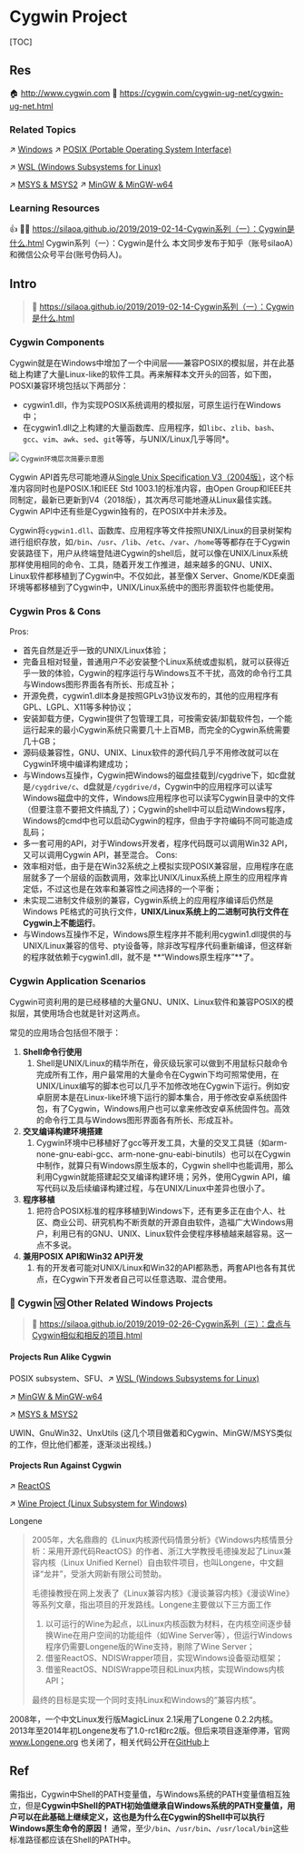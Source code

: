 # Cygwin Project

[TOC]



## Res
🏠 http://www.cygwin.com
📂 https://cygwin.com/cygwin-ug-net/cygwin-ug-net.html


### Related Topics
↗ [Windows](../../../../🔑%20CS%20Core/🥷🏼%20Operating%20Systems%20&%20Kernels%20(Engineering%20Part)/Microsoft%20Operating%20Systems/Windows/Windows.md)
↗ [POSIX (Portable Operating System Interface)](../../../../🔑%20CS%20Core/👷🏾‍♂️%20Computer%20(Host)%20System/Computer%20Interfaces%20&%20Hardware%20Drivers/System%20Call%20Interfaces%20(SCI)/POSIX%20(Portable%20Operating%20System%20Interface).md)

↗ [WSL (Windows Subsystems for Linux)](../WSL%20(Windows%20Subsystem%20for%20Linux)/WSL%20(Windows%20Subsystems%20for%20Linux).md)

↗ [MSYS & MSYS2](../../../../🔑%20CS%20Core/🥷🏼%20Operating%20Systems%20&%20Kernels%20(Engineering%20Part)/🐚%20Shell%20&%20Terminals%20(Console)/🦞%20Shell%20&%20Script%20Programming/MSYS%20&%20MSYS2.md)
↗ [MinGW & MinGW-w64](../../../../🔑%20CS%20Core/👩‍💻%20Computer%20Languages%20&%20Programming%20Methodology/🛠️%20Programming%20Tools%20Chain/🚠%20Application%20Runtimes%20&%20SDKs/C-like%20Runtimes/C-like%20Compilers%20Suites/MinGW%20&%20MinGW-w64.md)


### Learning Resources
👍 👨‍💻 https://silaoa.github.io/2019/2019-02-14-Cygwin系列（一）：Cygwin是什么.html
Cygwin系列（一）：Cygwin是什么
本文同步发布于知乎（账号silaoA）和微信公众号平台(账号伪码人)。



## Intro
> 🔗 https://silaoa.github.io/2019/2019-02-14-Cygwin系列（一）：Cygwin是什么.html


### Cygwin Components
Cygwin就是在Windows中增加了一个中间层——兼容POSIX的模拟层，并在此基础上构建了大量Linux-like的软件工具。再来解释本文开头的回答，如下图，POSXI兼容环境包括以下两部分：
- cygwin1.dll，作为实现POSIX系统调用的模拟层，可原生运行在Windows中；
- 在cygwin1.dll之上构建的大量函数库、应用程序，如`libc`、`zlib`、`bash`、`gcc`、`vim`、`awk`、`sed`、`git`等等，与UNIX/Linux几乎等同*。

![](../../../../../../../../Assets/Pics/Screenshot%202024-02-15%20at%207.39.11PM.png)
<small>Cygwin环境层次简要示意图</small>

Cygwin API首先尽可能地遵从[Single Unix Specification V3（2004版）](http://pubs.opengroup.org/onlinepubs/009695399/nfindex.html)，这个标准内容同时也是POSIX.1和IEEE Std 1003.1的标准内容，由Open Group和IEEE共同制定，最新已更新到V4（2018版），其次再尽可能地遵从Linux最佳实践。Cygwin API中还有些是Cygwin独有的，在POSIX中并未涉及。

Cygwin将`cygwin1.dll`、函数库、应用程序等文件按照UNIX/Linux的目录树架构进行组织存放，如`/bin`、`/usr`、`/lib`、`/etc`、`/var`、`/home`等等都存在于Cygwin安装路径下，用户从终端登陆进Cygwin的shell后，就可以像在UNIX/Linux系统那样使用相同的命令、工具，随着开发工作推进，越来越多的GNU、UNIX、Linux软件都移植到了Cygwin中。不仅如此，甚至像X Server、Gnome/KDE桌面环境等都移植到了Cygwin中，UNIX/Linux系统中的图形界面软件也能使用。


### Cygwin Pros & Cons
Pros:
- 首先自然是近乎一致的UNIX/Linux体验；
- 完备且相对轻量，普通用户不必安装整个Linux系统或虚拟机，就可以获得近乎一致的体验，Cygwin的程序运行与Windows互不干扰，高效的命令行工具与Windows图形界面各有所长、形成互补；
- 开源免费，cygwin1.dll本身是按照GPLv3协议发布的，其他的应用程序有GPL、LGPL、X11等多种协议；
- 安装卸载方便，Cygwin提供了包管理工具，可按需安装/卸载软件包，一个能运行起来的最小Cygwin系统只需要几十上百MB，而完全的Cygwin系统需要几十GB；
- 源码级兼容性，GNU、UNIX、Linux软件的源代码几乎不用修改就可以在Cygwin环境中编译构建成功；
- 与Windows互操作，Cygwin把Windows的磁盘挂载到/cygdrive下，如c盘就是`/cygdrive/c`、d盘就是`/cygdrive/d`，Cygwin中的应用程序可以读写Windows磁盘中的文件，Windows应用程序也可以读写Cygwin目录中的文件（但要注意不要把文件搞乱了）；Cygwin的shell中可以启动Windows程序，Windows的cmd中也可以启动Cygwin的程序，但由于字符编码不同可能造成乱码；
- 多一套可用的API，对于Windows开发者，程序代码既可以调用Win32 API，又可以调用Cygwin API，甚至混合。
Cons:
- 效率相对低，由于是在Win32系统之上模拟实现POSIX兼容层，应用程序在底层就多了一个层级的函数调用，效率比UNIX/Linux系统上原生的应用程序肯定低，不过这也是在效率和兼容性之间选择的一个平衡；
- 未实现二进制文件级别的兼容，Cygwin系统上的应用程序编译后仍然是Windows PE格式的可执行文件，**UNIX/Linux系统上的二进制可执行文件在Cygwin上不能运行**。
- 与Windows互操作不足，Windows原生程序并不能利用cygwin1.dll提供的与UNIX/Linux兼容的信号、pty设备等，除非改写程序代码重新编译，但这样新的程序就依赖于cygwin1.dll，就不是 **“Windows原生程序”**了。


### Cygwin Application Scenarios
Cygwin可资利用的是已经移植的大量GNU、UNIX、Linux软件和兼容POSIX的模拟层，其使用场合也就是针对这两点。

常见的应用场合包括但不限于：
1. **Shell命令行使用**
	1. Shell是UNIX/Linux的精华所在，骨灰级玩家可以做到不用鼠标只敲命令完成所有工作，用户最常用的大量命令在Cygwin下均可照常使用，在UNIX/Linux编写的脚本也可以几乎不加修改地在Cygwin下运行。例如安卓厨房本是在Linux-like环境下运行的脚本集合，用于修改安卓系统固件包，有了Cygwin，Windows用户也可以拿来修改安卓系统固件包。高效的命令行工具与Windows图形界面各有所长、形成互补。
2. **交叉编译构建环境搭建**
	1. Cygwin环境中已移植好了gcc等开发工具，大量的交叉工具链（如arm-none-gnu-eabi-gcc、arm-none-gnu-eabi-binutils）也可以在Cygwin中制作，就算只有Windows原生版本的，Cygwin shell中也能调用，那么利用Cygwin就能搭建起交叉编译构建环境；另外，使用Cygwin API，编写代码以及后续编译构建过程，与在UNIX/Linux中差异也很小了。
3. **程序移植** 
	1. 把符合POSIX标准的程序移植到Windows下，还有更多正在由个人、社区、商业公司、研究机构不断贡献的开源自由软件，造福广大Windows用户，利用已有的GNU、UNIX、Linux软件会使程序移植越来越容易。这一点不多说。
4. **兼用POSIX API和Win32 API开发**  
	1. 有的开发者可能对UNIX/Linux和Win32的API都熟悉，两套API也各有其优点，在Cygwin下开发者自己可以任意选取、混合使用。


### 🤔 Cygwin 🆚 Other Related Windows Projects
> 🔗 https://silaoa.github.io/2019/2019-02-26-Cygwin系列（三）：盘点与Cygwin相似和相反的项目.html
#### Projects Run Alike Cygwin
POSIX subsystem、SFU、↗ [WSL (Windows Subsystems for Linux)](../WSL%20(Windows%20Subsystem%20for%20Linux)/WSL%20(Windows%20Subsystems%20for%20Linux).md)

↗ [MinGW & MinGW-w64](../../../../🔑%20CS%20Core/👩‍💻%20Computer%20Languages%20&%20Programming%20Methodology/🛠️%20Programming%20Tools%20Chain/🚠%20Application%20Runtimes%20&%20SDKs/C-like%20Runtimes/C-like%20Compilers%20Suites/MinGW%20&%20MinGW-w64.md)

↗ [MSYS & MSYS2](../../../../🔑%20CS%20Core/🥷🏼%20Operating%20Systems%20&%20Kernels%20(Engineering%20Part)/🐚%20Shell%20&%20Terminals%20(Console)/🦞%20Shell%20&%20Script%20Programming/MSYS%20&%20MSYS2.md)

UWIN、GnuWin32、UnxUtils 
(这几个项目做着和Cygwin、MinGW/MSYS类似的工作，但比他们都差，逐渐淡出视线。)
#### Projects Run Against Cygwin
↗ [ReactOS](../../../../🔑%20CS%20Core/🥷🏼%20Operating%20Systems%20&%20Kernels%20(Engineering%20Part)/Microsoft%20Operating%20Systems/Windows/💙%20ReactOS/ReactOS.md)

↗ [Wine Project (Linux Subsystem for Windows)](../🍷%20Wine%20Project%20(Linux%20Subsystem%20for%20Windows)/Wine%20Project%20(Linux%20Subsystem%20for%20Windows).md)

Longene

> 2005年，大名鼎鼎的《Linux内核源代码情景分析》《Windows内核情景分析：采用开源代码ReactOS》的作者、浙江大学教授毛德操发起了Linux兼容内核（Linux Unified Kernel）自由软件项目，也叫Longene，中文翻译“龙井”，受浙大网新有限公司赞助。
> 
> 毛德操教授在网上发表了《Linux兼容内核》《漫谈兼容内核》《漫谈Wine》等系列文章，指出项目的开发路线。Longene主要做以下三方面工作
> 1. 以可运行的Wine为起点，以Linux内核函数为材料，在内核空间逐步替换Wine在用户空间的功能组件（如Wine Server等），但运行Windows程序仍需要Longene版的Wine支持，剔除了Wine Server；
> 2. 借鉴ReactOS、NDISWrapper项目，实现Windows设备驱动框架；
> 3. 借鉴ReactOS、NDISWrappe项目和Linux内核，实现Windows内核API；
> 
> 最终的目标是实现一个同时支持Linux和Windows的“兼容内核”。

2008年，一个中文Linux发行版MagicLinux 2.1采用了Longene 0.2.2内核。2013年至2014年初Longene发布了1.0-rc1和rc2版。但后来项目逐渐停滞，官网 www.Longene.org 也关闭了，相关代码公开在[GitHub](https://github.com/tsuibin/longene)上



## Ref
[Cygwin系列（六）：使用Cygwin常见问题及应对]: https://silaoa.github.io/2019/2019-03-20-Cygwin系列（六）：使用Cygwin常见问题及应对.html

需指出，Cygwin中Shell的PATH变量值，与Windows系统的PATH变量值相互独立，但是**Cygwin中Shell的PATH初始值继承自Windows系统的PATH变量值，用户可以在此基础上继续定义，这也是为什么在Cygwin的Shell中可以执行Windows原生命令的原因！** 通常，至少`/bin`、`/usr/bin`、`/usr/local/bin`这些标准路径都应该在Shell的PATH中。
